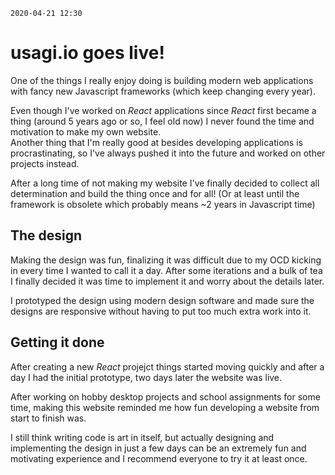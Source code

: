 ```createdAt
2020-04-21 12:30
```

# usagi.io goes live!

One of the things I really enjoy doing is building modern web applications with fancy new
Javascript frameworks (which keep changing every year).

Even though I've worked on *React* applications since *React* first became a thing (around 5 years ago or so, I feel old now)
I never found the time and motivation to make my own website.  
Another thing that I'm really good at besides developing applications is procrastinating, so I've always pushed it
into the future and worked on other projects instead.

After a long time of not making my website I've finally decided to collect all determination and build the thing
once and for all! (Or at least until the framework is obsolete which probably means ~2 years in Javascript time)

## The design

Making the design was fun, finalizing it was difficult due to my OCD kicking in every time I wanted to call it
a day. After some iterations and a bulk of tea I finally decided it was time to implement it and worry about
the details later.

I prototyped the design using modern design software and made sure the designs are responsive without having
to put too much extra work into it.

## Getting it done

After creating a new *React* projejct things started moving quickly and after a day I had the initial prototype,
two days later the website was live.

After working on hobby desktop projects and school assignments for some time, making this website reminded
me how fun developing a website from start to finish was.

I still think writing code is art in itself, but actually designing and implementing the design in just a few
days can be an extremely fun and motivating experience and I recommend everyone to try it at least once.
